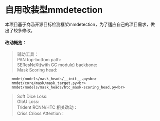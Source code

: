 # 自用改装型mmdetection

本项目基于商汤开源目标检测框架mmdetection，为了适应自己的项目需求，做出了较多修改。<br>
#### 改动概览：<br>
>辅助工具：<br>
>PAN top-bottom path:<br>
>SEResNeXt(with GC module) backbone:<br>
>Mask Scoring head:<br>
```
   mmdet/models/mask_heads/__init__.py<br>
   mmdet/core/mask/mask_target.py<br>
   mmdet/models/mask_heads/htc_mask-scoring_head.py<br>
```
>Soft Dice Loss:<br>
>GIoU Loss:<br>
>Trident RCNN/HTC 相关改动：<br>
>Criss Crioss Attention：<br>

